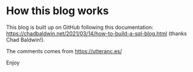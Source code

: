 # How this blog works
This blog is built up on GitHub following this documentation: https://chadbaldwin.net/2021/03/14/how-to-build-a-sql-blog.html (thanks Chad Baldwin!).

The comments comes from https://utteranc.es/

Enjoy

